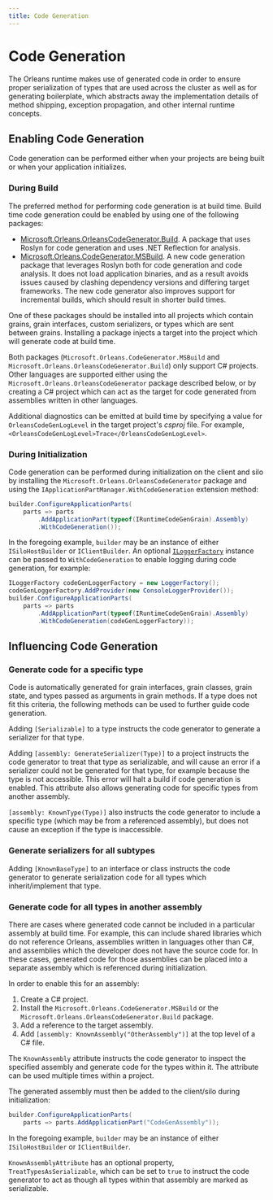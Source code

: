 ```yaml
---
title: Code Generation
---
```


# Code Generation

The Orleans runtime makes use of generated code in order to ensure proper serialization of types that are used across the cluster as well as for generating boilerplate, which abstracts away the implementation details of method shipping, exception propagation, and other internal runtime concepts.

## Enabling Code Generation

Code generation can be performed either when your projects are being built or when your application initializes.

### During Build

The preferred method for performing code generation is at build time. Build time code generation could be enabled by using one of the following packages:

+ [Microsoft.Orleans.OrleansCodeGenerator.Build](https://www.nuget.org/packages/Microsoft.Orleans.OrleansCodeGenerator.Build/). A package that uses Roslyn for code generation and uses .NET Reflection for analysis.
+ [Microsoft.Orleans.CodeGenerator.MSBuild](https://www.nuget.org/packages/Microsoft.Orleans.CodeGenerator.MSBuild/). A new code generation package that leverages Roslyn both for code generation and code analysis. It does not load application binaries, and as a result avoids issues caused by clashing dependency versions and differing target frameworks. The new code generator also improves support for incremental builds, which should result in shorter build times.

 One of these packages should be installed into all projects which contain grains, grain interfaces, custom serializers, or types which are sent between grains. Installing a package injects a target into the project which will generate code at build time.

Both packages (`Microsoft.Orleans.CodeGenerator.MSBuild` and `Microsoft.Orleans.OrleansCodeGenerator.Build`) only support C# projects. Other languages are supported either using the `Microsoft.Orleans.OrleansCodeGenerator` package described below, or by creating a C# project which can act as the target for code generated from assemblies written in other languages.

Additional diagnostics can be emitted at build time by specifying a value for `OrleansCodeGenLogLevel` in the target project's *csproj* file. For example, `<OrleansCodeGenLogLevel>Trace</OrleansCodeGenLogLevel>`.

### During Initialization

Code generation can be performed during initialization on the client and silo by installing the `Microsoft.Orleans.OrleansCodeGenerator` package and using the `IApplicationPartManager.WithCodeGeneration` extension method:

``` csharp
builder.ConfigureApplicationParts(
    parts => parts
        .AddApplicationPart(typeof(IRuntimeCodeGenGrain).Assembly)
        .WithCodeGeneration());
```

In the foregoing example, `builder` may be an instance of either `ISiloHostBuilder` or `IClientBuilder`.
An optional [`ILoggerFactory`](/dotnet/api/microsoft.extensions.logging.iloggerfactory) instance can be passed to `WithCodeGeneration` to enable logging during code generation, for example:

``` csharp
ILoggerFactory codeGenLoggerFactory = new LoggerFactory();
codeGenLoggerFactory.AddProvider(new ConsoleLoggerProvider());
builder.ConfigureApplicationParts(
    parts => parts
        .AddApplicationPart(typeof(IRuntimeCodeGenGrain).Assembly)
        .WithCodeGeneration(codeGenLoggerFactory));
```

## Influencing Code Generation

### Generate code for a specific type

Code is automatically generated for grain interfaces, grain classes, grain state, and types passed as arguments in grain methods. If a type does not fit this criteria, the following methods can be used to further guide code generation.

Adding `[Serializable]` to a type instructs the code generator to generate a serializer for that type.

Adding `[assembly: GenerateSerializer(Type)]` to a project instructs the code generator to treat that type as serializable, and will cause an error if a serializer could not be generated for that type, for example because the type is not accessible. This error will halt a build if code generation is enabled. This attribute also allows generating code for specific types from another assembly.

`[assembly: KnownType(Type)]` also instructs the code generator to include a specific type (which may be from a referenced assembly), but does not cause an exception if the type is inaccessible.

### Generate serializers for all subtypes

Adding `[KnownBaseType]` to an interface or class instructs the code generator to generate serialization code for all types which inherit/implement that type.

### Generate code for all types in another assembly

There are cases where generated code cannot be included in a particular assembly at build time. For example, this can include shared libraries which do not reference Orleans, assemblies written in languages other than C#, and assemblies which the developer does not have the source code for. In these cases, generated code for those assemblies can be placed into a separate assembly which is referenced during initialization.

In order to enable this for an assembly:

1. Create a C# project.
1. Install the `Microsoft.Orleans.CodeGenerator.MSBuild` or the `Microsoft.Orleans.OrleansCodeGenerator.Build` package.
1. Add a reference to the target assembly.
1. Add `[assembly: KnownAssembly("OtherAssembly")]` at the top level of a C# file.

The `KnownAssembly` attribute instructs the code generator to inspect the specified assembly and generate code for the types within it. The attribute can be used multiple times within a project.

The generated assembly must then be added to the client/silo during initialization:

``` csharp
builder.ConfigureApplicationParts(
    parts => parts.AddApplicationPart("CodeGenAssembly"));
```

In the foregoing example, `builder` may be an instance of either `ISiloHostBuilder` or `IClientBuilder`.

`KnownAssemblyAttribute` has an optional property, `TreatTypesAsSerializable`, which can be set to `true` to instruct the code generator to act as though all types within that assembly are marked as serializable.
